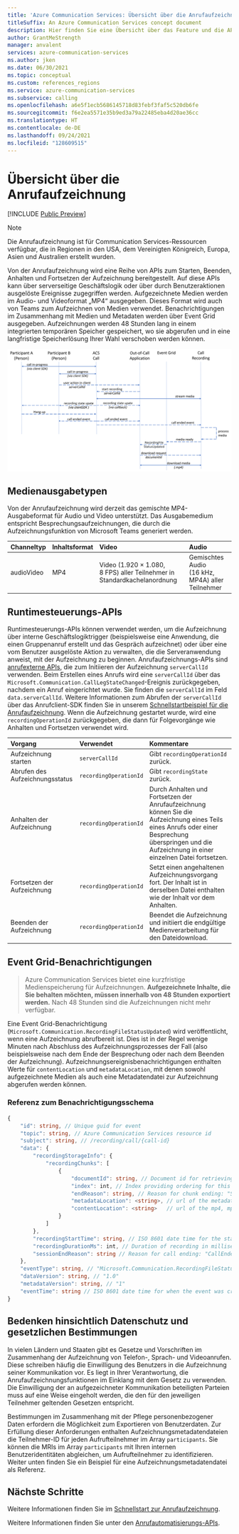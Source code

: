 ```yaml
---
title: 'Azure Communication Services: Übersicht über die Anrufaufzeichnung'
titleSuffix: An Azure Communication Services concept document
description: Hier finden Sie eine Übersicht über das Feature und die APIs für die Anrufaufzeichnung.
author: GrantMeStrength
manager: anvalent
services: azure-communication-services
ms.author: jken
ms.date: 06/30/2021
ms.topic: conceptual
ms.custom: references_regions
ms.service: azure-communication-services
ms.subservice: calling
ms.openlocfilehash: a6e5f1ecb5686145718d83febf3faf5c520db6fe
ms.sourcegitcommit: f6e2ea5571e35b9ed3a79a22485eba4d20ae36cc
ms.translationtype: HT
ms.contentlocale: de-DE
ms.lasthandoff: 09/24/2021
ms.locfileid: "128609515"
---
```

# <a name="calling-recording-overview"></a>Übersicht über die Anrufaufzeichnung

[!INCLUDE [Public Preview](../../includes/public-preview-include-document.md)]

> [!NOTE]
> Die Anrufaufzeichnung ist für Communication Services-Ressourcen verfügbar, die in Regionen in den USA, dem Vereinigten Königreich, Europa, Asien und Australien erstellt wurden.

Von der Anrufaufzeichnung wird eine Reihe von APIs zum Starten, Beenden, Anhalten und Fortsetzen der Aufzeichnung bereitgestellt. Auf diese APIs kann über serverseitige Geschäftslogik oder über durch Benutzeraktionen ausgelöste Ereignisse zugegriffen werden. Aufgezeichnete Medien werden im Audio- und Videoformat „MP4“ ausgegeben. Dieses Format wird auch von Teams zum Aufzeichnen von Medien verwendet. Benachrichtigungen im Zusammenhang mit Medien und Metadaten werden über Event Grid ausgegeben. Aufzeichnungen werden 48 Stunden lang in einem integrierten temporären Speicher gespeichert, wo sie abgerufen und in eine langfristige Speicherlösung Ihrer Wahl verschoben werden können. 

![Diagramm zum Konzept der Anrufaufzeichnung](../media/call-recording-concept.png)

## <a name="media-output-types"></a>Medienausgabetypen
Von der Anrufaufzeichnung wird derzeit das gemischte MP4-Ausgabeformat für Audio und Video unterstützt. Das Ausgabemedium entspricht Besprechungsaufzeichnungen, die durch die Aufzeichnungsfunktion von Microsoft Teams generiert werden.

| Channeltyp | Inhaltsformat | Video | Audio |
| :----------- | :------------- | :---- | :--------------------------- |
| audioVideo | MP4 | Video (1.920 × 1.080, 8 FPS) aller Teilnehmer in Standardkachelanordnung | Gemischtes Audio (16 kHz, MP4A) aller Teilnehmer |


## <a name="run-time-control-apis"></a>Runtimesteuerungs-APIs
Runtimesteuerungs-APIs können verwendet werden, um die Aufzeichnung über interne Geschäftslogiktrigger (beispielsweise eine Anwendung, die einen Gruppenanruf erstellt und das Gespräch aufzeichnet) oder über eine vom Benutzer ausgelöste Aktion zu verwalten, die die Serveranwendung anweist, mit der Aufzeichnung zu beginnen. Anrufaufzeichnungs-APIs sind [anrufexterne APIs](./call-automation-apis.md#out-of-call-apis), die zum Initiieren der Aufzeichnung `serverCallId` verwenden. Beim Erstellen eines Anrufs wird eine `serverCallId` über das `Microsoft.Communication.CallLegStateChanged`-Ereignis zurückgegeben, nachdem ein Anruf eingerichtet wurde. Sie finden die `serverCallId` im Feld `data.serverCallId`. Weitere Informationen zum Abrufen der `serverCallId` über das Anrufclient-SDK finden Sie in unserem [Schnellstartbeispiel für die Anrufaufzeichnung](../../quickstarts/voice-video-calling/call-recording-sample.md). Wenn die Aufzeichnung gestartet wurde, wird eine `recordingOperationId` zurückgegeben, die dann für Folgevorgänge wie Anhalten und Fortsetzen verwendet wird.   

| Vorgang                            | Verwendet            | Kommentare                       |
| :-------------------- | :--------------------- | :----------------------------- |
| Aufzeichnung starten       | `serverCallId`         | Gibt `recordingOperationId` zurück. | 
| Abrufen des Aufzeichnungsstatus   | `recordingOperationId` | Gibt `recordingState` zurück.       | 
| Anhalten der Aufzeichnung       | `recordingOperationId` | Durch Anhalten und Fortsetzen der Anrufaufzeichnung können Sie die Aufzeichnung eines Teils eines Anrufs oder einer Besprechung überspringen und die Aufzeichnung in einer einzelnen Datei fortsetzen. | 
| Fortsetzen der Aufzeichnung      | `recordingOperationId` | Setzt einen angehaltenen Aufzeichnungsvorgang fort. Der Inhalt ist in derselben Datei enthalten wie der Inhalt vor dem Anhalten. | 
| Beenden der Aufzeichnung        | `recordingOperationId` | Beendet die Aufzeichnung und initiiert die endgültige Medienverarbeitung für den Dateidownload. | 


## <a name="event-grid-notifications"></a>Event Grid-Benachrichtigungen

> Azure Communication Services bietet eine kurzfristige Medienspeicherung für Aufzeichnungen. **Aufgezeichnete Inhalte, die Sie behalten möchten, müssen innerhalb von 48 Stunden exportiert werden.** Nach 48 Stunden sind die Aufzeichnungen nicht mehr verfügbar.

Eine Event Grid-Benachrichtigung (`Microsoft.Communication.RecordingFileStatusUpdated`) wird veröffentlicht, wenn eine Aufzeichnung abrufbereit ist. Dies ist in der Regel wenige Minuten nach Abschluss des Aufzeichnungsprozesses der Fall (also beispielsweise nach dem Ende der Besprechung oder nach dem Beenden der Aufzeichnung). Aufzeichnungsereignisbenachrichtigungen enthalten Werte für `contentLocation` und `metadataLocation`, mit denen sowohl aufgezeichnete Medien als auch eine Metadatendatei zur Aufzeichnung abgerufen werden können.

### <a name="notification-schema-reference"></a>Referenz zum Benachrichtigungsschema
```typescript
{
    "id": string, // Unique guid for event
    "topic": string, // Azure Communication Services resource id
    "subject": string, // /recording/call/{call-id}
    "data": {
        "recordingStorageInfo": {
            "recordingChunks": [
                {
                    "documentId": string, // Document id for retrieving from storage
                    "index": int, // Index providing ordering for this chunk in the entire recording
                    "endReason": string, // Reason for chunk ending: "SessionEnded", "ChunkMaximumSizeExceeded”, etc.
                    "metadataLocation": <string>, // url of the metadata for this chunk
                    "contentLocation": <string>   // url of the mp4, mp3, or wav for this chunk
                }
            ]
        },
        "recordingStartTime": string, // ISO 8601 date time for the start of the recording
        "recordingDurationMs": int, // Duration of recording in milliseconds
        "sessionEndReason": string // Reason for call ending: "CallEnded", "InitiatorLeft", etc.
    },
    "eventType": string, // "Microsoft.Communication.RecordingFileStatusUpdated"
    "dataVersion": string, // "1.0"
    "metadataVersion": string, // "1"
    "eventTime": string // ISO 8601 date time for when the event was created
}
```
## <a name="regulatory-and-privacy-concerns"></a>Bedenken hinsichtlich Datenschutz und gesetzlichen Bestimmungen

In vielen Ländern und Staaten gibt es Gesetze und Vorschriften im Zusammenhang der Aufzeichnung von Telefon-, Sprach- und Videoanrufen. Diese schreiben häufig die Einwilligung des Benutzers in die Aufzeichnung seiner Kommunikation vor. Es liegt in Ihrer Verantwortung, die Anrufaufzeichnungsfunktionen im Einklang mit dem Gesetz zu verwenden. Die Einwilligung der an aufgezeichneter Kommunikation beteiligten Parteien muss auf eine Weise eingeholt werden, die den für den jeweiligen Teilnehmer geltenden Gesetzen entspricht.

Bestimmungen im Zusammenhang mit der Pflege personenbezogener Daten erfordern die Möglichkeit zum Exportieren von Benutzerdaten. Zur Erfüllung dieser Anforderungen enthalten Aufzeichnungsmetadatendateien die Teilnehmer-ID für jeden Aufrufteilnehmer im Array `participants`. Sie können die MRIs im Array `participants` mit Ihren internen Benutzeridentitäten abgleichen, um Aufrufteilnehmer zu identifizieren. Weiter unten finden Sie ein Beispiel für eine Aufzeichnungsmetadatendatei als Referenz.

## <a name="next-steps"></a>Nächste Schritte
Weitere Informationen finden Sie im [Schnellstart zur Anrufaufzeichnung](../../quickstarts/voice-video-calling/call-recording-sample.md).

Weitere Informationen finden Sie unter den [Anrufautomatisierungs-APIs](./call-automation-apis.md).
